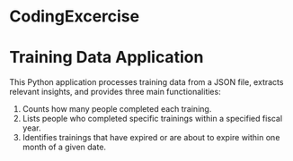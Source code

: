 # CodingExcercise
# Training Data Application

This Python application processes training data from a JSON file, extracts relevant insights, and provides three main functionalities:
1. Counts how many people completed each training.
2. Lists people who completed specific trainings within a specified fiscal year.
3. Identifies trainings that have expired or are about to expire within one month of a given date.
